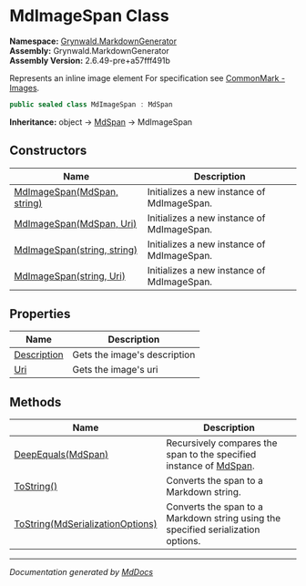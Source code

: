 ﻿<!--  
  <auto-generated>   
    The contents of this file were generated by a tool.  
    Changes to this file may be list if the file is regenerated  
  </auto-generated>   
-->

# MdImageSpan Class

**Namespace:** [Grynwald.MarkdownGenerator](../index.md)  
**Assembly:** Grynwald.MarkdownGenerator  
**Assembly Version:** 2.6.49\-pre+a57fff491b

Represents an inline image element For specification see [CommonMark \- Images](https://spec.commonmark.org/0.28/#images).

```csharp
public sealed class MdImageSpan : MdSpan
```

**Inheritance:** object → [MdSpan](../MdSpan/index.md) → MdImageSpan

## Constructors

| Name                                                                          | Description                                |
| ----------------------------------------------------------------------------- | ------------------------------------------ |
| [MdImageSpan(MdSpan, string)](constructors/index.md#mdimagespanmdspan-string) | Initializes a new instance of MdImageSpan. |
| [MdImageSpan(MdSpan, Uri)](constructors/index.md#mdimagespanmdspan-uri)       | Initializes a new instance of MdImageSpan. |
| [MdImageSpan(string, string)](constructors/index.md#mdimagespanstring-string) | Initializes a new instance of MdImageSpan. |
| [MdImageSpan(string, Uri)](constructors/index.md#mdimagespanstring-uri)       | Initializes a new instance of MdImageSpan. |

## Properties

| Name                                     | Description                  |
| ---------------------------------------- | ---------------------------- |
| [Description](properties/Description.md) | Gets the image's description |
| [Uri](properties/Uri.md)                 | Gets the image's uri         |

## Methods

| Name                                                                                   | Description                                                                              |
| -------------------------------------------------------------------------------------- | ---------------------------------------------------------------------------------------- |
| [DeepEquals(MdSpan)](methods/DeepEquals.md)                                            | Recursively compares the span to the specified instance of [MdSpan](../MdSpan/index.md). |
| [ToString()](methods/ToString.md#tostring)                                             | Converts the span to a Markdown string.                                                  |
| [ToString(MdSerializationOptions)](methods/ToString.md#tostringmdserializationoptions) | Converts the span to a Markdown string using the specified serialization options.        |

___

*Documentation generated by [MdDocs](https://github.com/ap0llo/mddocs)*
